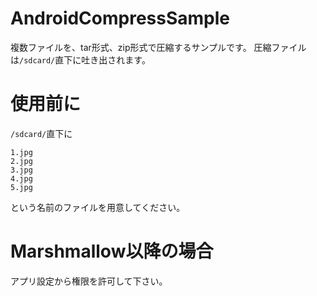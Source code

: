 # AndroidCompressSample

複数ファイルを、tar形式、zip形式で圧縮するサンプルです。
圧縮ファイルは``/sdcard/``直下に吐き出されます。

# 使用前に
``/sdcard/``直下に
```
1.jpg
2.jpg
3.jpg
4.jpg
5.jpg
```
という名前のファイルを用意してください。

# Marshmallow以降の場合
アプリ設定から権限を許可して下さい。
